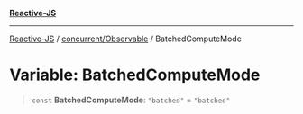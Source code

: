 [**Reactive-JS**](../../../README.md)

***

[Reactive-JS](../../../README.md) / [concurrent/Observable](../README.md) / BatchedComputeMode

# Variable: BatchedComputeMode

> `const` **BatchedComputeMode**: `"batched"` = `"batched"`
